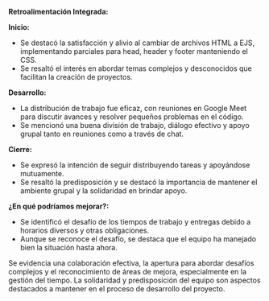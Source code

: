 **Retroalimentación Integrada:**

**Inicio:**
- Se destacó la satisfacción y alivio al cambiar de archivos HTML a EJS, implementando parciales para head, header y footer manteniendo el CSS.
- Se resaltó el interés en abordar temas complejos y desconocidos que facilitan la creación de proyectos.

**Desarrollo:**
- La distribución de trabajo fue eficaz, con reuniones en Google Meet para discutir avances y resolver pequeños problemas en el código.
- Se mencionó una buena división de trabajo, diálogo efectivo y apoyo grupal tanto en reuniones como a través de chat.

**Cierre:**
- Se expresó la intención de seguir distribuyendo tareas y apoyándose mutuamente.
- Se resaltó la predisposición y se destacó la importancia de mantener el ambiente grupal y la solidaridad en brindar apoyo.

**¿En qué podríamos mejorar?:**
- Se identificó el desafío de los tiempos de trabajo y entregas debido a horarios diversos y otras obligaciones.
- Aunque se reconoce el desafío, se destaca que el equipo ha manejado bien la situación hasta ahora.

Se evidencia una colaboración efectiva, la apertura para abordar desafíos complejos y el reconocimiento de áreas de mejora, especialmente en la gestión del tiempo. La solidaridad y predisposición del equipo son aspectos destacados a mantener en el proceso de desarrollo del proyecto.